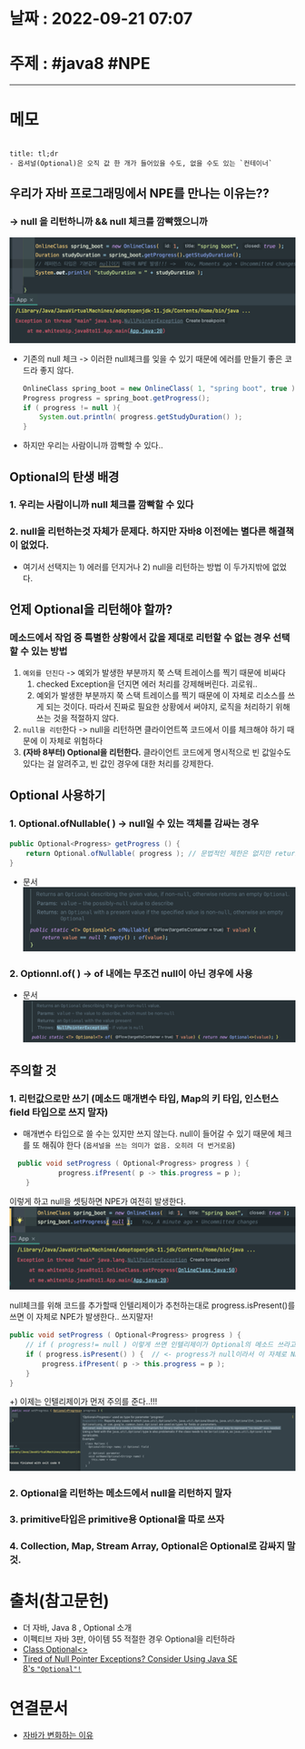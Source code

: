# 날짜 : 2022-09-21 07:07

# 주제 : #java8 #NPE 
----
# 메모

```toc
```

```ad-note
title: tl;dr
- 옵셔널(Optional)은 오직 값 한 개가 들어있을 수도, 없을 수도 있는 `컨테이너`
```


## 우리가 자바 프로그래밍에서 NPE를 만나는 이유는??
### -> null 을 리턴하니까 && null 체크를 깜빡했으니까
![](../img/Pasted%20image%2020220921073937.png)
- 기존의 null 체크 -> 이러한 null체크를 잊을 수 있기 때문에 에러를 만들기 좋은 코드라 좋지 않다. 
	```java
	OnlineClass spring_boot = new OnlineClass( 1, "spring boot", true );  
	Progress progress = spring_boot.getProgress();  
	if ( progress != null ){  
	    System.out.println( progress.getStudyDuration() );  
	}
	```
- 하지만 우리는 사람이니까 깜빡할 수 있다.. 

## Optional의 탄생 배경
### 1. 우리는 사람이니까 null 체크를 깜빡할 수 있다
### 2. null을 리턴하는것 자체가 문제다. 하지만 자바8 이전에는 별다른 해결책이 없었다. 
- 여기서 선택지는 1) 에러를 던지거나 2) null을 리턴하는 방법 이 두가지밖에 없었다.



## 언제 Optional을 리턴해야 할까?
### 메소드에서 작업 중 특별한 상황에서 값을 제대로 리턴할 수 없는 경우 선택할 수 있는 방법
1. `예외를 던진다` -> 예외가 발생한 부분까지 쭉 스택 트레이스를 찍기 때문에 비싸다
	1. checked Exception을 던지면 에러 처리를 강제해버린다. 괴로워..
	2. 예외가 발생한 부분까지 쭉 스택 트레이스를 찍기 때문에 이 자체로 리소스를 쓰게 되는 것이다. 따라서 진짜로 필요한 상황에서 써야지, 로직을 처리하기 위해 쓰는 것을 적절하지 않다. 
2. `null을 리턴`한다 -> null을 리턴하면 클라이언트쪽 코드에서 이를 체크해야 하기 때문에 이 자체로 위험하다
3. **(자바 8부터) Optional을 리턴한다.** 클라이언트 코드에게 명시적으로 빈 값일수도 있다는 걸 알려주고, 빈 값인 경우에 대한 처리를 강제한다.


## Optional 사용하기
### 1. Optional.ofNullable(  ) -> null일 수 있는 객체를 감싸는 경우 
```java
public Optional<Progress> getProgress () {  
    return Optional.ofNullable( progress ); // 문법적인 제한은 없지만 return에만 쓰는것이 좋다  
}
```
- 문서
	![](../img/Pasted%20image%2020220921075436.png)
### 2. Optionnl.of( ) -> of 내에는 무조건 null이 아닌 경우에 사용
- 문서
	![](../img/Pasted%20image%2020220921075319.png)



## 주의할 것
### 1. 리턴값으로만 쓰기 (메소드 매개변수 타입, Map의 키 타입, 인스턴스 field 타입으로 쓰지 말자)
- 매개변수 타입으로 쓸 수는 있지만 쓰지 않는다.  null이 들어갈 수 있기 때문에 체크를 또 해줘야 한다 (`옵셔널을 쓰는 의미가 없음. 오히려 더 번거로움`)
```java
  public void setProgress ( Optional<Progress> progress ) {  
            progress.ifPresent( p -> this.progress = p );  
    }
```
이렇게 하고 null을 셋팅하면 NPE가 여전히 발생한다.
![](../img/Pasted%20image%2020220921080832.png)

null체크를 위해 코드를 추가할때 인텔리제이가 추천하는대로 progress.isPresent()를 쓰면 이 자체로 NPE가 발생한다.. 쓰지말자!
```java
public void setProgress ( Optional<Progress> progress ) {  
    // if ( progress!= null ) 이렇게 쓰면 인텔리제이가 Optional의 메소드 쓰라고 한다
    if ( progress.isPresent() ) {  // <- progress가 null이라서 이 자체로 NPE발생!
        progress.ifPresent( p -> this.progress = p );  
    }  
}
```


+) 이제는 인텔리제이가 먼저 주의를 준다..!!!
![](../img/Pasted%20image%2020220921080348.png)




### 2. Optional을 리턴하는 메소드에서 null을 리턴하지 말자

### 3. primitive타입은 primitive용 Optional을 따로 쓰자

### 4. Collection, Map, Stream Array, Optional은 Optional로 감싸지 말 것.



# 출처(참고문헌)
- 더 자바, Java 8 , Optional 소개
- 이펙티브 자바 3판, 아이템 55 적절한 경우 Optional을 리턴하라
- [Class Optional<>](https://docs.oracle.com/javase/8/docs/api/java/util/Optional.html)
- [Tired of Null Pointer Exceptions? Consider Using Java SE 8's `"Optional"!`](https://www.oracle.com/technical-resources/articles/java/java8-optional.html)

# 연결문서
- [자바가 변화하는 이유](자바가%20변화하는%20이유.md)

